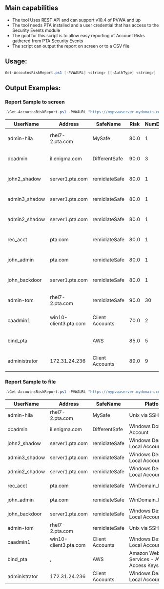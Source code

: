 Main capabilities
-----------------
- The tool Uses REST API and can support v10.4 of PVWA and up
- The tool needs PTA installed and a user credential that has access to the Security Events module
- The goal for this script is to allow easy reporting of Account Risks gathered from PTA Security Events
- The script can output the report on screen or to a CSV file

Usage:
------
```powershell
Get-AccoutnsRiskReport.ps1 [-PVWAURL] <string> [[-AuthType] <string>] [[-EventsDaysFilter] <int>] [[-CSVPath] <string>] [-DisableSSLVerify] [<CommonParameters>]
```

Output Examples:
----------------
### Report Sample to screen
```powershell
.\Get-AccoutnsRiskReport.ps1 -PVWAURL "https://mypvwaserver.mydomain.com/PasswordVault"
```

|UserName      | Address               | SafeName          | Risk | NumEvents | Create                | Change
|--------      | -------               | --------          | ---- | --------- | ------                | ------
|admin-hila    | rhel7-2.pta.com       | MySafe          | 80.0         | 1 | 4/28/2018 11:49:14 PM |
|dcadmin       | il.enigma.com         | DifferentSafe           | 90.0         | 3 | 5/24/2018 4:02:24 AM |
|john2_shadow  | server1.pta.com       | remidiateSafe         | 80.0         | 1 | 7/1/2019 12:00:43 AM |
|admin3_shadow | server1.pta.com       | remidiateSafe         | 80.0         | 1 | 6/30/2019 10:58:40 PM |
|admin2_shadow | server1.pta.com       | remidiateSafe         | 80.0         | 1 | 6/30/2019 10:42:08 PM |
|rec_acct      | pta.com               | remidiateSafe         | 80.0         | 1 | 6/30/2019 12:48:59 PM |
|john_admin    | pta.com               | remidiateSafe         | 80.0         | 1 | 7/5/2019 4:39:15 AM | 7/05/2019 13:12:44 PM
|john_backdoor | server1.pta.com       | remidiateSafe         | 80.0         | 1 | 6/30/2019 12:32:34 PM | 7/05/2019 1:12:44 AM
|admin-tom     | rhel7-2.pta.com       | remidiateSafe       | 90.0        | 30 | 6/25/2019 4:41:23 PM |
|caadmin1      | win10-client3.pta.com | Client Accounts  | 70.0         | 2 | 1/11/2017 8:05:57 AM |
|bind_pta      |                      | AWS              | 85.0         | 5 | 3/18/2019 4:38:21 AM |  
|administrator | 172.31.24.236         | Client Accounts  | 89.0         | 9 | 11/5/2017 5:52:36 AM |

### Report Sample to file
```powershell
.\Get-AccoutnsRiskReport.ps1 -PVWAURL "https://mypvwaserver.mydomain.com/PasswordVault" -path .\output.csv
```

|UserName|Address|SafeName|Platform|Risk|NumberOfEvents|AccountCreateDate|LastAccountChangeDate
|--------|-------|--------|--------|----|--------------|-----------------|---------------------
|admin-hila|rhel7-2.pta.com|MySafe|Unix via SSH|80.0|1|4/28/2018 11:49:14 PM|
|dcadmin|il.enigma.com|DifferentSafe|Windows Domain Account|90.0|3|5/24/2018 4:02:24 AM|
|john2_shadow|server1.pta.com|remidiateSafe|Windows Desktop Local Accounts|80.0|1|7/1/2019 12:00:43 AM|
|admin3_shadow|server1.pta.com|remidiateSafe|Windows Desktop Local Accounts|80.0|1|6/30/2019 10:58:40 PM|
|admin2_shadow|server1.pta.com|remidiateSafe|Windows Desktop Local Accounts|80.0|1|6/30/2019 10:42:08 PM|
|rec_acct|pta.com|remidiateSafe|WinDomain_Reconcile|80.0|1|6/30/2019 12:48:59 PM|
|john_admin|pta.com|remidiateSafe|WinDomain_Reconcile|80.0|1|7/5/2019 4:39:15 AM|7/05/2019 13:12:44 PM|
|john_backdoor|server1.pta.com|remidiateSafe|Windows Desktop Local Accounts|80.0|1|6/30/2019 12:32:34 PM| |7/05/2019 1:12:44 AM
|admin-tom|rhel7-2.pta.com|remidiateSafe|Unix via SSH|90.0|30|6/25/2019 4:41:23 PM|
|caadmin1|win10-client3.pta.com|Client Accounts|Windows Desktop Local Accounts|70.0|2|1/11/2017 8:05:57 AM|
|bind_pta|,|AWS|Amazon Web Services - AWS - Access Keys|85.0|5|3/18/2019 4:38:21 AM|
|administrator|172.31.24.236|Client Accounts|Windows Desktop Local Accounts|89.0|9|11/5/2017 5:52:36 AM|
